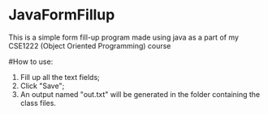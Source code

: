 # JavaFormFillup
This is a simple form fill-up program made using java as a part of my CSE1222 (Object Oriented Programming) course

#How to use:
1. Fill up all the text fields;
2. Click "Save";
3. An output named "out.txt" will be generated in the folder containing the class files.
